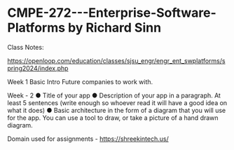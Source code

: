 # CMPE-272---Enterprise-Software-Platforms by Richard Sinn


Class Notes:

https://openloop.com/education/classes/sjsu_engr/engr_ent_swplatforms/spring2024/index.php



Week 1 
Basic Intro
Future companies to work with.


Week - 2
● Title of your app
● Description of your app in a paragraph. At least 5 sentences (write enough so
whoever read it will have a good idea on what it does)
● Basic architecture in the form of a diagram that you will use for the app. You can use
a tool to draw, or take a picture of a hand drawn diagram.


Domain used for assignments - https://shreekintech.us/




